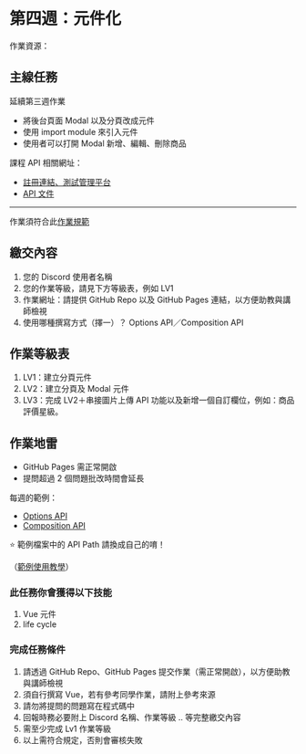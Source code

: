 第四週：元件化
===

作業資源：

## 主線任務

延續第三週作業

- 將後台頁面 Modal 以及分頁改成元件
- 使用 import module 來引入元件
- 使用者可以打開 Modal 新增、編輯、刪除商品

課程 API 相關網址：

- [註冊連結、測試管理平台](https://vue3-course-api.hexschool.io/)
- [API 文件](https://hexschool.github.io/vue3-courses-swaggerDoc/#/)

***

作業須符合此[作業規範](https://hackmd.io/XbKPYiE9Ru6G0sAfB5PBJw)

## 繳交內容

1. 您的 Discord 使用者名稱
1. 您的作業等級，請見下方等級表，例如 LV1
1. 作業網址：請提供 GitHub Repo 以及 GitHub Pages 連結，以方便助教與講師檢視
1. 使用哪種撰寫方式（擇一）？ Options API／Composition API


## 作業等級表

1. LV1：建立分頁元件
1. LV2：建立分頁及 Modal 元件
1. LV3：完成 LV2＋串接圖片上傳 API 功能以及新增一個自訂欄位，例如：商品評價星級。


## 作業地雷

- GitHub Pages 需正常開啟
- 提問超過 2 個問題批改時間會延長


每週的範例：

- [Options API](https://github.com/hexschool/live-vue3-training-chapter-2023/tree/options-api/week4)
- [Composition API](https://github.com/hexschool/live-vue3-training-chapter-2023/tree/composition-api/week4)

⭐️ 範例檔案中的 API Path 請換成自己的唷！

（[範例使用教學](https://hackmd.io/1OSNS4AtRQ2-j-WrbrOgyg)）


### 此任務你會獲得以下技能

1. Vue 元件
2. life cycle

### 完成任務條件

1. 請透過 GitHub Repo、GitHub Pages 提交作業（需正常開啟），以方便助教與講師檢視
2. 須自行撰寫 Vue，若有參考同學作業，請附上參考來源
3. 請勿將提問的問題寫在程式碼中
4. 回報時務必要附上 Discord 名稱、作業等級 .. 等完整繳交內容
5. 需至少完成 Lv1 作業等級
6. 以上需符合規定，否則會審核失敗
